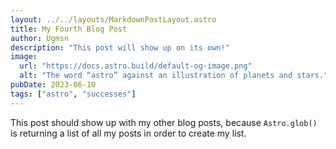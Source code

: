 ```yaml
---
layout: ../../layouts/MarkdownPostLayout.astro
title: My Fourth Blog Post
author: Ugmsn
description: "This post will show up on its own!"
image: 
  url: "https://docs.astro.build/default-og-image.png"
  alt: "The word “astro” against an illustration of planets and stars."
pubDate: 2023-06-10
tags: ["astro", "successes"]
---
```

This post should show up with my other blog posts, because `Astro.glob()` is returning a list of all my posts in order to create my list.